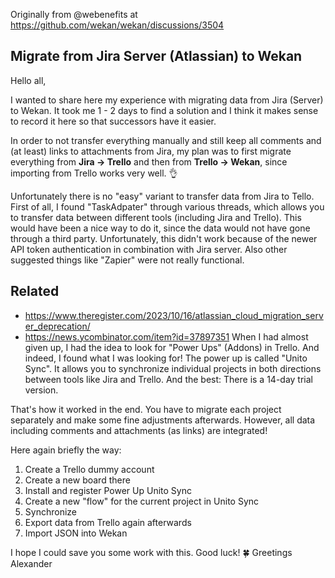 Originally from @webenefits at https://github.com/wekan/wekan/discussions/3504

## Migrate from Jira Server (Atlassian) to Wekan

Hello all,

I wanted to share here my experience with migrating data from Jira (Server) to Wekan. It took me 1 - 2 days to find a solution and I think it makes sense to record it here so that successors have it easier.

In order to not transfer everything manually and still keep all comments and (at least) links to attachments from Jira, my plan was to first migrate everything from **Jira → Trello** and then from **Trello → Wekan**, since importing from Trello works very well. :ok_hand:

Unfortunately there is no "easy" variant to transfer data from Jira to Tello.
First of all, I found "TaskAdpater" through various threads, which allows you to transfer data between different tools (including Jira and Trello). This would have been a nice way to do it, since the data would not have gone through a third party. Unfortunately, this didn't work because of the newer API token authentication in combination with Jira server. Also other suggested things like "Zapier" were not really functional.

## Related

- https://www.theregister.com/2023/10/16/atlassian_cloud_migration_server_deprecation/
- https://news.ycombinator.com/item?id=37897351
When I had almost given up, I had the idea to look for "Power Ups" (Addons) in Trello. And indeed, I found what I was looking for! The power up is called "Unito Sync". It allows you to synchronize individual projects in both directions between tools like Jira and Trello. And the best: There is a 14-day trial version.

That's how it worked in the end. You have to migrate each project separately and make some fine adjustments afterwards. However, all data including comments and attachments (as links) are integrated!

Here again briefly the way:

1. Create a Trello dummy account
2. Create a new board there
3. Install and register Power Up Unito Sync
4. Create a new "flow" for the current project in Unito Sync
5. Synchronize
6. Export data from Trello again afterwards
7. Import JSON into Wekan


I hope I could save you some work with this. Good luck! :four_leaf_clover:
Greetings
Alexander